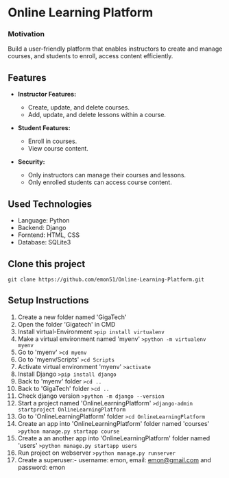 # Online Learning Platform 

### Motivation
Build a user-friendly platform that enables instructors to create and manage courses, and students to enroll, access content efficiently.

## Features

- **Instructor Features:**
  - Create, update, and delete courses.
  - Add, update, and delete lessons within a course.
  
- **Student Features:**
  - Enroll in courses.
  - View course content.
    

- **Security:**
  - Only instructors can manage their courses and lessons.
  - Only enrolled students can access course content.


## Used Technologies

- Language: Python
- Backend: Django
- Forntend: HTML, CSS
- Database: SQLite3

## Clone this project
   ```
   git clone https://github.com/emon51/Online-Learning-Platform.git
   ```

## Setup Instructions

1. Create a new folder named 'GigaTech'
2. Open the folder 'Gigatech' in CMD
3. Install virtual-Environment ``` >pip install virtualenv ```
4. Make a virtual environment named 'myenv' ``` >python -m virtualenv myenv ```
5. Go to 'myenv' ``` >cd myenv ```
6. Go to 'myenv/Scripts' ``` >cd Scripts ```
7. Activate virtual environment 'myenv'  ``` >activate ```
8. Install Django ``` >pip install django ```
9. Back to 'myenv' folder  ``` >cd .. ```
10. Back to 'GigaTech' folder ``` >cd .. ```
11. Check django version  ``` >python -m django --version ```
12. Start a project named 'OnlineLearningPlatform' ``` >django-admin startproject OnlineLearningPlatform ```
13. Go to 'OnlineLearningPlatform' folder ``` >cd OnlineLearningPlatform ```
14. Create an app into 'OnlineLearningPlatform' folder named 'courses' ``` >python manage.py startapp course ```
15. Create a an another app into 'OnlineLearningPlatform' folder named 'users' ``` >python manage.py startapp users ```
16. Run project on webserver ``` >python manage.py runserver ```
17. Create a superuser:- username: emon, email: emon@gmail.com and password: emon
